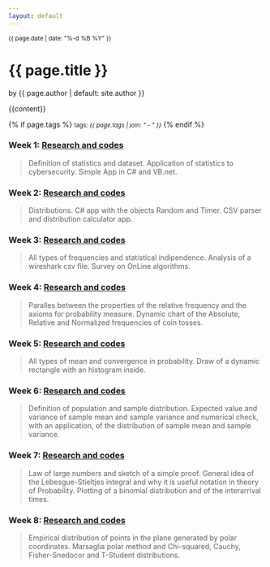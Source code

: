 ```yaml
---
layout: default
---
```


<small>{{ page.date | date: "%-d %B %Y" }}</small>
<h1>{{ page.title }}</h1>

<p class="view">by {{ page.author | default: site.author }}</p>

{{content}}

{% if page.tags %}
  <small>tags: <em>{{ page.tags | join: "</em> - <em>" }}</em></small>
{% endif %}


### Week 1: [Research and codes](https://videars.github.io/Week1/)
> Definition of statistics and dataset. Application of statistics to cybersecurity. Simple App in C# and VB.net.


### Week 2: [Research and codes](https://videars.github.io/Week2/)
> Distributions. C# app with the objects Random and Timer. CSV parser and distribution calculator app. 


### Week 3: [Research and codes](https://videars.github.io/Week3/)
> All types of frequencies and statistical indipendence. Analysis of a wireshark csv file. Survey on OnLine algorithms.


### Week 4: [Research and codes](https://videars.github.io/Week4/)
> Paralles between the properties of the relative frequency and the axioms for probability measure. Dynamic chart of the Absolute, Relative and Normalized frequencies of coin tosses.


### Week 5: [Research and codes](https://videars.github.io/Week5/)
> All types of mean and convergence in probability. Draw of a dynamic rectangle with an histogram inside.


### Week 6: [Research and codes](https://videars.github.io/Week6/)
> Definition of population and sample distribution. Expected value and variance of sample mean and sample variance and numerical check, with an application, of the distribution of sample mean and sample variance.


### Week 7: [Research and codes](https://videars.github.io/Week7/)
> Law of large numbers and sketch of a simple proof. General idea of the Lebesgue-Stieltjes integral and why it is useful notation in theory of Probability. Plotting of a binomial distribution and of the interarrival times.


### Week 8: [Research and codes](https://videars.github.io/Week8/)
> Empirical distribution of points in the plane generated by polar coordinates. Marsaglia polar method and Chi-squared, Cauchy, Fisher-Snedocor and T-Student distributions.

